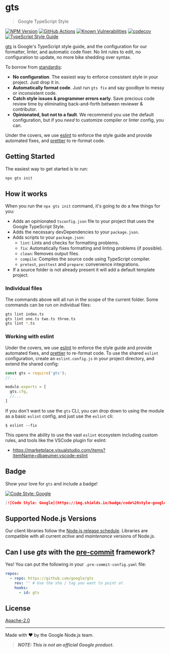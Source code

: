 # gts

> Google TypeScript Style

[![NPM Version][npm-image]][npm-url]
[![GitHub Actions][github-image]][github-url]
[![Known Vulnerabilities][snyk-image]][snyk-url]
[![codecov][codecov-image]][codecov-url]
[![TypeScript Style Guide][gts-image]][gts-url]

[gts][npm-url] is Google's TypeScript style guide, and the configuration for our formatter, linter, and automatic code fixer. No lint rules to edit, no configuration to update, no more bike shedding over syntax.

To borrow from [standardjs][standardjs-url]:

- **No configuration**. The easiest way to enforce consistent style in your project. Just drop it in.
- **Automatically format code**. Just run `gts fix` and say goodbye to messy or inconsistent code.
- **Catch style issues & programmer errors early**. Save precious code review time by eliminating back-and-forth between reviewer & contributor.
- **Opinionated, but not to a fault**. We recommend you use the default configuration, but if you _need_ to customize compiler or linter config, you can.

Under the covers, we use [eslint][eslint-url] to enforce the style guide and provide automated fixes, and [prettier][prettier-url] to re-format code.

## Getting Started

The easiest way to get started is to run:

```sh
npx gts init
```

## How it works

When you run the `npx gts init` command, it's going to do a few things for you:

- Adds an opinionated `tsconfig.json` file to your project that uses the Google TypeScript Style.
- Adds the necessary devDependencies to your `package.json`.
- Adds scripts to your `package.json`:
  - `lint`: Lints and checks for formatting problems.
  - `fix`: Automatically fixes formatting and linting problems (if possible).
  - `clean`: Removes output files.
  - `compile`: Compiles the source code using TypeScript compiler.
  - `pretest`, `posttest` and `prepare`: convenience integrations.
- If a source folder is not already present it will add a default template project.

### Individual files

The commands above will all run in the scope of the current folder. Some commands can be run on individual files:

```sh
gts lint index.ts
gts lint one.ts two.ts three.ts
gts lint *.ts
```

### Working with eslint

Under the covers, we use [eslint][eslint-url] to enforce the style guide and provide automated fixes, and [prettier][prettier-url] to re-format code. To use the shared `eslint` configuration, create an `eslint.config.js` in your project directory, and extend the shared config:

```javascript
const gts = require('gts');
//...

module.exports = [
  gts.cfg,
  //...
]
```

If you don't want to use the `gts` CLI, you can drop down to using the module as a basic `eslint` config, and just use the `eslint` cli:

```
$ eslint --fix
```

This opens the ability to use the vast `eslint` ecosystem including custom rules, and tools like the VSCode plugin for eslint:

- https://marketplace.visualstudio.com/items?itemName=dbaeumer.vscode-eslint

## Badge

Show your love for `gts` and include a badge!

[![Code Style: Google](https://img.shields.io/badge/code%20style-google-blueviolet.svg)](https://github.com/google/gts)

```md
[![Code Style: Google](https://img.shields.io/badge/code%20style-google-blueviolet.svg)](https://github.com/google/gts)
```

## Supported Node.js Versions

Our client libraries follow the [Node.js release schedule](https://nodejs.org/en/about/releases/). Libraries are compatible with all current _active_ and _maintenance_ versions of Node.js.

## Can I use *gts* with the [pre-commit](https://pre-commit.com/) framework?

Yes! You can put the following in your `.pre-commit-config.yaml` file:

```yaml
repos:
  - repo: https://github.com/google/gts
    rev: '' # Use the sha / tag you want to point at
    hooks:
      - id: gts
```

## License

[Apache-2.0](LICENSE)

---

Made with ❤️ by the Google Node.js team.

> **_NOTE: This is not an official Google product._**

[github-image]: https://github.com/google/gts/workflows/ci/badge.svg
[github-url]: https://github.com/google/gts/actions
[prettier-url]: https://prettier.io/
[codecov-image]: https://codecov.io/gh/google/gts/branch/main/graph/badge.svg
[codecov-url]: https://codecov.io/gh/google/gts
[david-image]: https://david-dm.org/google/gts.svg
[david-url]: https://david-dm.org/google/gts
[gts-image]: https://img.shields.io/badge/code%20style-google-blueviolet.svg
[gts-url]: https://github.com/google/gts
[npm-image]: https://img.shields.io/npm/v/gts.svg
[npm-url]: https://npmjs.org/package/gts
[snyk-image]: https://snyk.io/test/github/google/gts/badge.svg
[snyk-url]: https://snyk.io/test/github/google/gts
[standardjs-url]: https://www.npmjs.com/package/standard
[eslint-url]: https://eslint.org/

